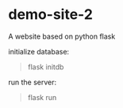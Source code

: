 # demo-site-2

A website based on python flask

initialize database:
>flask initdb

run the server:
>flask run
